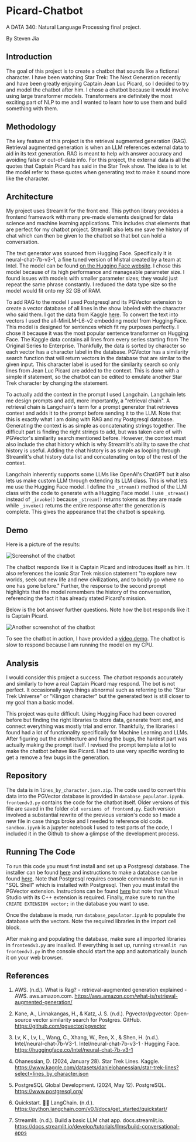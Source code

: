 # Picard-Chatbot

A DATA 340: Natural Language Processing final project.

By Steven Jia

## Introduction

The goal of this project is to create a chatbot that sounds like a fictional character. I have been watching Star Trek: The Next Generation recently and have been greatly enjoying Captain Jean Luc Picard, so I decided to try and model the chatbot after him. I chose a chatbot because it would involve using large transformer models. Transformers are definitely the most exciting part of NLP to me and I wanted to learn how to use them and build something with them.

## Methodology

The key feature of this project is the retrieval augmented generation (RAG). Retrieval augmented generation is when an LLM references external data to aid in its text generation. RAG is meant to help with answer accuracy and avoiding false or out-of-date info. For this project, the external data is all the quotes that Captain Picard has said in the Star Trek show. The idea is to let the model refer to these quotes when generating text to make it sound more like the character.

## Architecture

My project uses Streamlit for the front end. This python library provides a frontend framework with many pre-made elements designed for data science and machine learning applications. This includes chat elements that are perfect for my chatbot project. Streamlit also lets me save the history of chat which can then be given to the chatbot so that bot can hold a conversation.

The text generator was sourced from Hugging Face. Specifically it is neural-chat-7b-v3-1, a fine tuned version of Mistral created by a team at Intel. The model can be found [on the Hugging Face website](https://huggingface.co/Intel/neural-chat-7b-v3-1). I chose this model because of its high performance and manageable parameter size. I found issues with models with smaller parameter sizes; they would just repeat the same phrase constantly. I reduced the data type size so the model would fit onto my 32 GB of RAM.

To add RAG to the model I used Postgresql and its PGVector extension to create a vector database of all lines in the show labeled with the character who said them. I got the data from Kaggle [here](https://www.kaggle.com/datasets/danielohanessian/star-trek-lines?select=lines_by_character.json). To convert the text into vectors I used the all-MiniLM-L6-v2 embedding model from Hugging Face. This model is designed for sentences which fit my purposes perfectly. I chose it because it was the most popular sentence transformer on Hugging Face. The Kaggle data contains all lines from every series starting from The Original Series to Enterprise. Thankfully, the data is sorted by character so each vector has a character label in the database. PGVector has a similarity search function that will return vectors in the database that are similar to the given input. This character label is used for the similarity search so only lines from Jean Luc Picard are added to the context. This is done with a simple if statement, so the chatbot can be edited to emulate another Star Trek character by changing the statement.

To actually add the context in the prompt I used Langchain. Langchain lets me design prompts and add, more importantly, a "retrieval chain". A retrieval chain is Langchain's term for a prompt generator that retrieves context and adds it to the prompt before sending it to the LLM. Note that this is exactly what I am doing with RAG and my Postgresql database. Generating the context is as simple as concatenating strings together. The difficult part is finding the right strings to add, but was taken care of with PGVector's similarity search mentioned before. However, the context must also include the chat history which is why Streamlit's ability to save the chat history is useful. Adding the chat history is as simple as looping through Streamlit's chat history data list and concatenating on top of the rest of the context.

Langchain inherently supports some LLMs like OpenAI's ChatGPT but it also lets us make custom LLM through extending its LLM class. This is what lets me use the Hugging Face model. I define the `_stream()` method of the LLM class with the code to generate with a Hugging Face model. I use `_stream()` instead of `_invoke()` because `_stream()` returns tokens as they are made while `_invoke()` returns the entire response after the generation is complete. This gives the appearance that the chatbot is speaking.

## Demo

Here is a picture of the results:

![Screenshot of the chatbot](Images\Screenshot1.png)

The chatbot responds like it is Captain Picard and introduces itself as him. It also references the iconic Star Trek mission statement "to explore new worlds, seek out new life and new civilizations, and to boldly go where no one has gone before." Further, the response to the second prompt highlights that the model remembers the history of the conversation, referencing the fact it has already stated Picard's mission.

Below is the bot answer further questions. Note how the bot responds like it is Captain Picard.

![Another screenshot of the chatbot](Images\Screenshot2.png)

To see the chatbot in action, I have provided a [video demo](https://youtu.be/qF-C36PzMSY). The chatbot is slow to respond because I am running the model on my CPU.

## Analysis

I would consider this project a success. The chatbot responds accurately and similarly to how a real Captain Picard may respond. The bot is not perfect. It occasionally says things abnormal such as referring to the "Star Trek Universe" or "Klingon character" but the generated text is still closer to my goal than a basic model.

This project was quite difficult. Using Hugging Face had been covered before but finding the right libraries to store data, generate front end, and connect everything was mostly trial and error. Thankfully, the libraries I found had a lot of functionality specifically for Machine Learning and LLMs. After figuring out the architecture and fixing the bugs, the hardest part was actually making the prompt itself. I revised the prompt template a lot to make the chatbot behave like Picard. I had to use very specific wording to get a remove a few bugs in the generation.

## Repository

The data is in `lines_by_character.json.zip`. The code used to convert this data into the PGVector database is provided in `database_populator.ipynb`. `frontendv3.py` contains the code for the chatbot itself. Older versions of this file are saved in the folder `old versions of frontend.py`. Each version involved a substantial rewrite of the previous version's code so I made a new file in case things broke and I needed to reference old code. `sandbox.ipynb` is a jupyter notebook I used to test parts of the code, I included it in the Github to show a glimpse of the development process.

## Running The Code

To run this code you must first install and set up a Postgresql database. The installer can be found [here](https://www.postgresql.org/download/) and instructions to make a database can be found [here](https://www.postgresql.org/docs/current/tutorial-createdb.html). Note that Postgresql requires console commands to be run in "SQL Shell" which is installed with Postgresql. Then you must install the PGVector extension. Instructions can be found [here](https://github.com/pgvector/pgvector) but note that Visual Studio with its C++ extension is required. Finally, make sure to run the `CREATE EXTENSION vector;` in the database you want to use.

Once the database is made, run `database_populator.ipynb` to populate the database with the vectors. Note the required libraries in the import cell block.

After making and populating the database, make sure all imported libraries in `frontendv3.py` are insalled. If everything is set up, running `streamlit run frontendv3.py` in the console should start the app and automatically launch it on your web browser.

## References

1. AWS. (n.d.). What is Rag? - retrieval-augmented generation explained - AWS. aws.amazon.com. <https://aws.amazon.com/what-is/retrieval-augmented-generation/>

2. Kane, A., Linnakangas, H., & Katz, J. S. (n.d.). Pgvector/pgvector: Open-source vector similarity search for Postgres. GitHub. <https://github.com/pgvector/pgvector>

3. Lv, K., Lv, L., Wang, C., Xhang, W., Ren, X., & Shen, H. (n.d.). Intel/neural-chat-7b-V3-1. Intel/neural-chat-7b-v3-1 · Hugging Face. <https://huggingface.co/Intel/neural-chat-7b-v3-1>

4. Ohanessian, D. (2024, January 28). Star Trek Lines. Kaggle. <https://www.kaggle.com/datasets/danielohanessian/star-trek-lines?select=lines_by_character.json>

5. PostgreSQL Global Development. (2024, May 12). PostgreSQL. <https://www.postgresql.org/>

6. Quickstart. 🦜️🔗 LangChain. (n.d.). <https://python.langchain.com/v0.1/docs/get_started/quickstart/>

7. Streamlit. (n.d.). Build a basic LLM chat app. docs.streamlit.io. <https://docs.streamlit.io/develop/tutorials/llms/build-conversational-apps>
